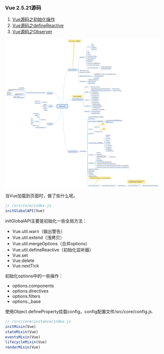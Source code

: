 ### Vue 2.5.21源码

1. [Vue源码之初始化操作](./index)
2. [Vue源码之defineReactive](./Vue源码之defineReactive)
3. [Vue源码之Observer](./Vue源码之Observer)

![Vue 2.5.21思维导图](../imgs/Vue2.5.21.png)

当Vue加载到页面时，做了些什么呢。
```js
// /src/core/index.js
initGlobalAPI(Vue)
```
initGlobalAPI主要是初始化一些全局方法：
- Vue.util.warn（输出警告）
- Vue.util.extend（浅拷贝）
- Vue.util.mergeOptions（合并options）
- Vue.util.defineReactive（初始化监听器）
- Vue.set
- Vue.delete
- Vue.nextTick

初始化options中的一些操作：
- options.components
- options.directives
- options.filters
- options._base

使用Object.defineProperty挂载config，config配置文件/src/core/config.js.


```js
// /src/core/instance/index.js
initMixin(Vue)
stateMixin(Vue)
eventsMixin(Vue)
lifecycleMixin(Vue)
renderMixin(Vue)
```
